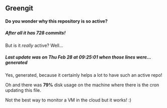 ## Greengit

#### Do you wonder why this repository is so active?

##### After all it has 728 commits!

But is it *really* active? Well...

##### Last update was on Thu Feb 28 at 09:25:01 when those lines were... generated

Yes, generated, because it certainly helps a lot to have such an active repo!

Oh and there was **79%** disk usage on the machine
where there is the cron updating this file.

Not the best way to monitor a VM in the cloud but it works! :)

